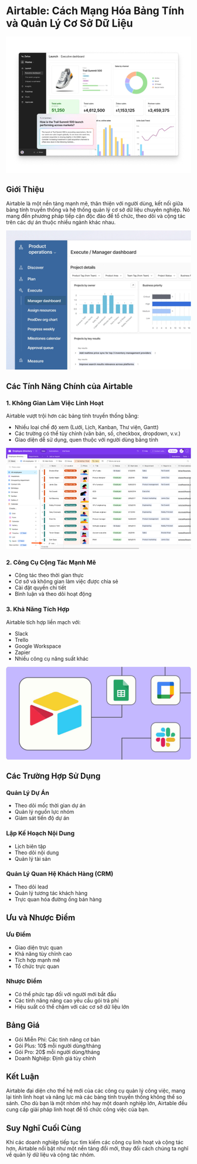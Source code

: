 # Airtable: Cách Mạng Hóa Bảng Tính và Quản Lý Cơ Sở Dữ Liệu

![Airtable Homepage Hero](/images/airtable-blog/homepage_hero_102924_1800x1200px_1x.webp)

## Giới Thiệu

Airtable là một nền tảng mạnh mẽ, thân thiện với người dùng, kết nối giữa bảng tính truyền thống và hệ thống quản lý cơ sở dữ liệu chuyên nghiệp. Nó mang đến phương pháp tiếp cận độc đáo để tổ chức, theo dõi và cộng tác trên các dự án thuộc nhiều ngành khác nhau.

![Airtable Product Operations](/images/airtable-blog/homepage_carousel_productops_1650x1237_2x.webp)

## Các Tính Năng Chính của Airtable

### 1. Không Gian Làm Việc Linh Hoạt
Airtable vượt trội hơn các bảng tính truyền thống bằng:
- Nhiều loại chế độ xem (Lưới, Lịch, Kanban, Thư viện, Gantt)
- Các trường có thể tùy chỉnh (văn bản, số, checkbox, dropdown, v.v.)
- Giao diện dễ sử dụng, quen thuộc với người dùng bảng tính

![Airtable Workspace](/images/airtable-blog/what-is-airtable-image4.png)

### 2. Công Cụ Cộng Tác Mạnh Mẽ
- Cộng tác theo thời gian thực
- Cơ sở và không gian làm việc được chia sẻ
- Cài đặt quyền chi tiết
- Bình luận và theo dõi hoạt động

### 3. Khả Năng Tích Hợp
Airtable tích hợp liền mạch với:
- Slack
- Trello
- Google Workspace
- Zapier
- Nhiều công cụ năng suất khác

![Airtable Integration](/images/airtable-blog/airtable-intergration.jpg)

## Các Trường Hợp Sử Dụng

### Quản Lý Dự Án
- Theo dõi mốc thời gian dự án
- Quản lý nguồn lực nhóm
- Giám sát tiến độ dự án

### Lập Kế Hoạch Nội Dung
- Lịch biên tập
- Theo dõi nội dung
- Quản lý tài sản

### Quản Lý Quan Hệ Khách Hàng (CRM)
- Theo dõi lead
- Quản lý tương tác khách hàng
- Trực quan hóa đường ống bán hàng

## Ưu và Nhược Điểm

### Ưu Điểm
- Giao diện trực quan
- Khả năng tùy chỉnh cao
- Tích hợp mạnh mẽ
- Tổ chức trực quan

### Nhược Điểm
- Có thể phức tạp đối với người mới bắt đầu
- Các tính năng nâng cao yêu cầu gói trả phí
- Hiệu suất có thể chậm với các cơ sở dữ liệu lớn

## Bảng Giá

- Gói Miễn Phí: Các tính năng cơ bản
- Gói Plus: 10$ mỗi người dùng/tháng
- Gói Pro: 20$ mỗi người dùng/tháng
- Doanh Nghiệp: Định giá tùy chỉnh

## Kết Luận

Airtable đại diện cho thế hệ mới của các công cụ quản lý công việc, mang lại tính linh hoạt và năng lực mà các bảng tính truyền thống không thể so sánh. Cho dù bạn là một nhóm nhỏ hay một doanh nghiệp lớn, Airtable đều cung cấp giải pháp linh hoạt để tổ chức công việc của bạn.

## Suy Nghĩ Cuối Cùng

Khi các doanh nghiệp tiếp tục tìm kiếm các công cụ linh hoạt và cộng tác hơn, Airtable nổi bật như một nền tảng đổi mới, thay đổi cách chúng ta nghĩ về quản lý dữ liệu và cộng tác nhóm.

